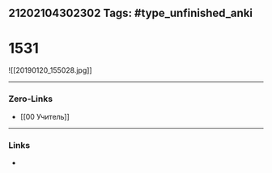 21202104302302
Tags: #type_unfinished_anki 
---
# 1531

![[20190120_155028.jpg]]

---
### Zero-Links
- [[00 Учитель]]
---
### Links
-